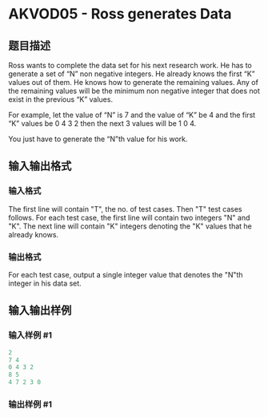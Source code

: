 # AKVOD05 - Ross generates Data

## 题目描述

Ross wants to complete the data set for his next research work. He has to generate a set of “N” non negative integers. He already knows the first “K” values out of them. He knows how to generate the remaining values. Any of the remaining values will be the minimum non negative integer that does not exist in the previous “K” values.

For example, let the value of “N” is 7 and the value of “K” be 4 and the first “K” values be 0 4 3 2 then the next 3 values will be 1 0 4.

You just have to generate the “N”th value for his work.

## 输入输出格式

### 输入格式

The first line will contain "T", the no. of test cases. Then "T" test cases follows. For each test case, the first line will contain two integers "N" and "K". The next line will contain "K" integers denoting the "K" values that he already knows.

### 输出格式

For each test case, output a single integer value that denotes the "N"th integer in his data set.

## 输入输出样例

### 输入样例 #1

```cpp
2
7 4
0 4 3 2
8 5
4 7 2 3 0
```


### 输出样例 #1

```cpp

```
